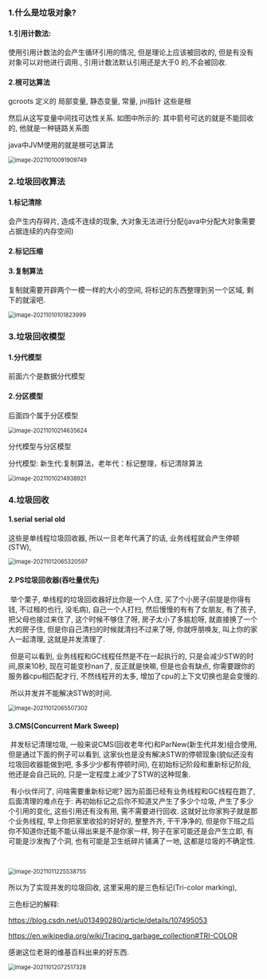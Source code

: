 

### 1.什么是垃圾对象?

#### 1.引用计数法: 

使用引用计数法的会产生循环引用的情况, 但是理论上应该被回收的, 但是有没有对象可以对他进行调用., 引用计数法默认引用还是大于0 的,不会被回收.

#### 2.根可达算法

gcroots 定义的 局部变量, 静态变量, 常量, jni指针 这些是根

然后从这写变量中间找可达性关系. 如图中所示的: 其中箭号可达的就是不能回收的, 他就是一种链路关系图

java中JVM使用的就是根可达算法

<img src="https://cdn.jsdelivr.net/gh/hx1098/Algorithm@master/img/jvm/20211010101546.png" alt="image-20211010091909749" style="zoom:80%;" />



### 2.垃圾回收算法

#### 1.标记清除

会产生内存碎片, 造成不连续的现象, 大对象无法进行分配(java中分配大对象需要占据连续的内存空间)

#### 2.标记压缩



#### 3.复制算法

复制就需要开辟两个一模一样的大小的空间, 将标记的东西整理到另一个区域, 剩下的就滚吧.

<img src="https://cdn.jsdelivr.net/gh/hx1098/Algorithm@master/img/jvm/20211010101824.png" alt="image-20211010101823999" style="zoom:80%;" />



### 3.垃圾回收模型

#### 1.分代模型

前面六个是数据分代模型

#### 2.分区模型

后面四个属于分区模型

<img src="https://cdn.jsdelivr.net/gh/hx1098/Algorithm@master/img/jvm/20211010214635.png" alt="image-20211010214635624" style="zoom:80%;" />



分代模型与分区模型

分代模型: 新生代:复制算法，老年代：标记整理，标记清除算法

<img src="https://cdn.jsdelivr.net/gh/hx1098/Algorithm@master/img/jvm/20211010214939.png" alt="image-20211010214938921" style="zoom:80%;" />







### 4.垃圾回收

#### 1.serial serial old

这些是单线程垃圾回收器, 所以一旦老年代满了的话, 业务线程就会产生停顿(STW), 

<img src="https://cdn.jsdelivr.net/gh/hx1098/Algorithm@master/img/jvm/20211012065327.png" alt="image-20211012065320597" style="zoom:80%;" />





#### 2.PS垃圾回收器(吞吐量优先)

​	举个栗子, 单线程的垃圾回收器好比你是一个人住, 买了个小房子(前提是你得有钱, 不过租的也行, 没毛病), 自己一个人打扫, 然后慢慢的有有了女朋友, 有了孩子, 把父母也接过来住了, 这个时候不够住了呀, 房子太小了多尴尬呀, 就直接换了一个大的房子住, 但是你自己清扫的时候就清扫不过来了呀, 你就呼朋唤友, 叫上你的家人一起清理, 这就是并发清理了.

​	但是可以看到, 业务线程和GC线程任然是不在一起执行的, 只是会减少STW的时间,原来10秒, 现在可能变秒nan了, 反正就是快嘛, 但是也会有缺点,  你需要跟你的服务器cpu相匹配才行, 不然线程开的太多, 增加了cpu的上下文切换也是会变慢的.

​	所以并发并不能解决STW的时间.



<img src="https://cdn.jsdelivr.net/gh/hx1098/Algorithm@master/img/jvm/20211012065507.png" alt="image-20211012065507302" style="zoom:80%;" />







#### 3.CMS(Concurrent Mark Sweep)

​	并发标记清理垃圾, 一般来说CMS(回收老年代)和ParNew(新生代并发)组合使用,  但是通过下面的例子可以看到, 这家伙也是没有解决STW的停顿现象(貌似还没有垃圾回收器能做到吧, 多多少少都有停顿时间),  在初始标记阶段和重新标记阶段, 他还是会自己玩的, 只是一定程度上减少了STW的这种现象.

​	有小伙伴问了, 问啥需要重新标记呢? 因为前面已经有业务线程和GC线程在跑了, 后面清理的难点在于: 再初始标记之后你不知道又产生了多少个垃圾, 产生了多少个引用的变化, 这些引用还有没有用, 需不需要进行回收. 这就好比你家狗子就是那个业务线程, 早上你把家里收拾的好好的, 整整齐齐, 干干净净的, 但是你下班之后你不知道你还能不能认得出来是不是你家一样, 狗子在家可能还是会产生立即, 有可能是沙发掏了个洞, 也有可能是卫生纸碎片铺满了一地, 这都是垃圾的不确定性.

​	

<img src="https://cdn.jsdelivr.net/gh/hx1098/Algorithm@master/img/jvm/20211011225545.png" alt="image-20211011225538755" style="zoom:80%;" />



所以为了实现并发的垃圾回收, 这里采用的是三色标记(Tri-color marking),

三色标记的解释: 



https://blog.csdn.net/u013490280/article/details/107495053

https://en.wikipedia.org/wiki/Tracing_garbage_collection#TRI-COLOR

感谢这位老哥的维基百科出来的好东西.





<img src="https://cdn.jsdelivr.net/gh/hx1098/Algorithm@master/img/jvm/20211012072517.png" alt="image-20211012072517328" style="zoom:80%;" />
